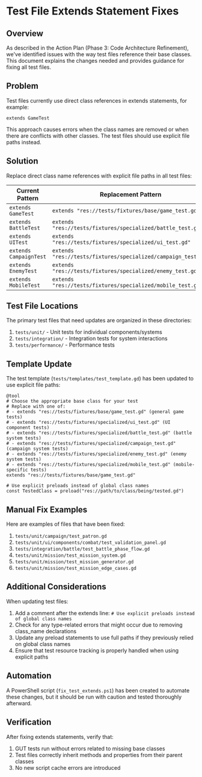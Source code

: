 # Test File Extends Statement Fixes

## Overview

As described in the Action Plan (Phase 3: Code Architecture Refinement), we've identified issues with the way test files reference their base classes. This document explains the changes needed and provides guidance for fixing all test files.

## Problem

Test files currently use direct class references in extends statements, for example:

```gdscript
extends GameTest
```

This approach causes errors when the class names are removed or when there are conflicts with other classes. The test files should use explicit file paths instead.

## Solution

Replace direct class name references with explicit file paths in all test files:

| Current Pattern | Replacement Pattern |
|-----------------|---------------------|
| `extends GameTest` | `extends "res://tests/fixtures/base/game_test.gd"` |
| `extends BattleTest` | `extends "res://tests/fixtures/specialized/battle_test.gd"` |
| `extends UITest` | `extends "res://tests/fixtures/specialized/ui_test.gd"` |
| `extends CampaignTest` | `extends "res://tests/fixtures/specialized/campaign_test.gd"` |
| `extends EnemyTest` | `extends "res://tests/fixtures/specialized/enemy_test.gd"` |
| `extends MobileTest` | `extends "res://tests/fixtures/specialized/mobile_test.gd"` |

## Test File Locations

The primary test files that need updates are organized in these directories:

1. `tests/unit/` - Unit tests for individual components/systems
2. `tests/integration/` - Integration tests for system interactions
3. `tests/performance/` - Performance tests

## Template Update

The test template (`tests/templates/test_template.gd`) has been updated to use explicit file paths:

```gdscript
@tool
# Choose the appropriate base class for your test
# Replace with one of:
# - extends "res://tests/fixtures/base/game_test.gd" (general game tests)
# - extends "res://tests/fixtures/specialized/ui_test.gd" (UI component tests)
# - extends "res://tests/fixtures/specialized/battle_test.gd" (battle system tests)
# - extends "res://tests/fixtures/specialized/campaign_test.gd" (campaign system tests)
# - extends "res://tests/fixtures/specialized/enemy_test.gd" (enemy system tests)
# - extends "res://tests/fixtures/specialized/mobile_test.gd" (mobile-specific tests)
extends "res://tests/fixtures/base/game_test.gd"

# Use explicit preloads instead of global class names
const TestedClass = preload("res://path/to/class/being/tested.gd")
```

## Manual Fix Examples

Here are examples of files that have been fixed:

1. `tests/unit/campaign/test_patron.gd`
2. `tests/unit/ui/components/combat/test_validation_panel.gd`
3. `tests/integration/battle/test_battle_phase_flow.gd`
4. `tests/unit/mission/test_mission_system.gd`
5. `tests/unit/mission/test_mission_generator.gd`
6. `tests/unit/mission/test_mission_edge_cases.gd`

## Additional Considerations

When updating test files:

1. Add a comment after the extends line: `# Use explicit preloads instead of global class names`
2. Check for any type-related errors that might occur due to removing class_name declarations
3. Update any preload statements to use full paths if they previously relied on global class names
4. Ensure that test resource tracking is properly handled when using explicit paths

## Automation

A PowerShell script (`fix_test_extends.ps1`) has been created to automate these changes, but it should be run with caution and tested thoroughly afterward.

## Verification

After fixing extends statements, verify that:

1. GUT tests run without errors related to missing base classes
2. Test files correctly inherit methods and properties from their parent classes
3. No new script cache errors are introduced 